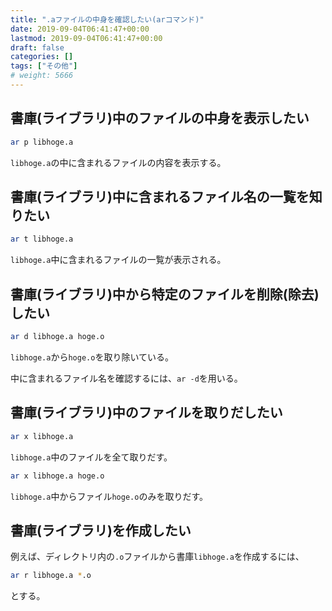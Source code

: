 ```yaml
---
title: ".aファイルの中身を確認したい(arコマンド)"
date: 2019-09-04T06:41:47+00:00
lastmod: 2019-09-04T06:41:47+00:00
draft: false
categories: []
tags: ["その他"]
# weight: 5666
---
```

## 書庫(ライブラリ)中のファイルの中身を表示したい  

```bash
ar p libhoge.a
```

`libhoge.a`の中に含まれるファイルの内容を表示する。  


## 書庫(ライブラリ)中に含まれるファイル名の一覧を知りたい
```bash
ar t libhoge.a
```

`libhoge.a`中に含まれるファイルの一覧が表示される。  


## 書庫(ライブラリ)中から特定のファイルを削除(除去)したい

```bash
ar d libhoge.a hoge.o
```
`libhoge.a`から`hoge.o`を取り除いている。  

中に含まれるファイル名を確認するには、`ar -d`を用いる。

## 書庫(ライブラリ)中のファイルを取りだしたい
```bash
ar x libhoge.a
```
`libhoge.a`中のファイルを全て取りだす。  

```bash
ar x libhoge.a hoge.o
```
`libhoge.a`中からファイル`hoge.o`のみを取りだす。

## 書庫(ライブラリ)を作成したい  

例えば、ディレクトリ内の`.o`ファイルから書庫`libhoge.a`を作成するには、  

```bash
ar r libhoge.a *.o
```

とする。
